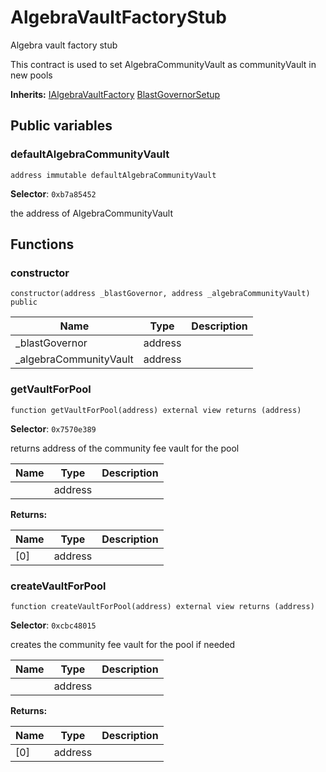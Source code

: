 

# AlgebraVaultFactoryStub


Algebra vault factory stub

This contract is used to set AlgebraCommunityVault as communityVault in new pools

**Inherits:** [IAlgebraVaultFactory](interfaces/vault/IAlgebraVaultFactory.md) [BlastGovernorSetup](base/BlastGovernorSetup.md)

## Public variables
### defaultAlgebraCommunityVault
```solidity
address immutable defaultAlgebraCommunityVault
```
**Selector**: `0xb7a85452`

the address of AlgebraCommunityVault



## Functions
### constructor

```solidity
constructor(address _blastGovernor, address _algebraCommunityVault) public
```



| Name | Type | Description |
| ---- | ---- | ----------- |
| _blastGovernor | address |  |
| _algebraCommunityVault | address |  |

### getVaultForPool

```solidity
function getVaultForPool(address) external view returns (address)
```
**Selector**: `0x7570e389`

returns address of the community fee vault for the pool

| Name | Type | Description |
| ---- | ---- | ----------- |
|  | address |  |

**Returns:**

| Name | Type | Description |
| ---- | ---- | ----------- |
| [0] | address |  |

### createVaultForPool

```solidity
function createVaultForPool(address) external view returns (address)
```
**Selector**: `0xcbc48015`

creates the community fee vault for the pool if needed

| Name | Type | Description |
| ---- | ---- | ----------- |
|  | address |  |

**Returns:**

| Name | Type | Description |
| ---- | ---- | ----------- |
| [0] | address |  |


